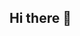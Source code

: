 ## Hi there 👋

<!--
**anushasa79/anushasa79** is a ✨ _special_ ✨ repository because its `README.md` (this file) appears on your GitHub profile.

# 💫 About Me:
I'm a Student<br>


## 🌐 Socials:
[![LinkedIn](https://img.shields.io/badge/LinkedIn-%230077B5.svg?logo=linkedin&logoColor=white)](https://linkedin.com/in/https://www.linkedin.com/in/anusha-s-a-310618383) 

# 💻 Tech Stack:
![C](https://img.shields.io/badge/c-%2300599C.svg?style=flat&logo=c&logoColor=white) ![HTML5](https://img.shields.io/badge/html5-%23E34F26.svg?style=flat&logo=html5&logoColor=white) ![Python](https://img.shields.io/badge/python-3670A0?style=flat&logo=python&logoColor=ffdd54)
# 📊 GitHub Stats:
![](https://github-readme-stats.vercel.app/api?username=anushasa79&theme=dark&hide_border=false&include_all_commits=true&count_private=true)<br/>
![](https://nirzak-streak-stats.vercel.app/?user=anushasa79&theme=dark&hide_border=false)<br/>
![](https://github-readme-stats.vercel.app/api/top-langs/?username=anushasa79&theme=dark&hide_border=false&include_all_commits=true&count_private=true&layout=compact)

---
[![](https://visitcount.itsvg.in/api?id=anushasa79&icon=0&color=0)](https://visitcount.itsvg.in)


